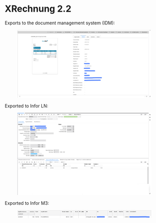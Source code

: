 # XRechnung 2.2

Exports to the document management system (IDM):

<figure><img src="../../../../../../.gitbook/assets/image (1) (1) (1) (1) (2).png" alt=""><figcaption></figcaption></figure>

Exported to Infor LN:

<figure><img src="../../../../../../.gitbook/assets/image2-2.png" alt=""><figcaption></figcaption></figure>

Exported to Infor M3:

<figure><img src="../../../../../../.gitbook/assets/image (353).png" alt=""><figcaption></figcaption></figure>
